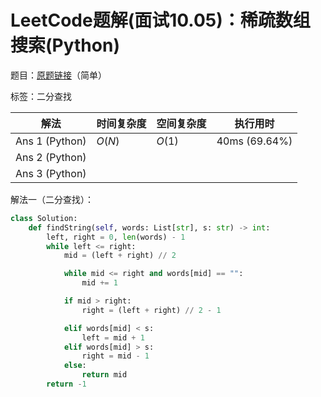 # LeetCode题解(面试10.05)：稀疏数组搜索(Python)

题目：[原题链接](https://leetcode-cn.com/problems/sparse-array-search-lcci/)（简单）

标签：二分查找

| 解法           | 时间复杂度 | 空间复杂度 | 执行用时      |
| -------------- | ---------- | ---------- | ------------- |
| Ans 1 (Python) | $O(N)$     | $O(1)$     | 40ms (69.64%) |
| Ans 2 (Python) |            |            |               |
| Ans 3 (Python) |            |            |               |

解法一（二分查找）：

```python
class Solution:
    def findString(self, words: List[str], s: str) -> int:
        left, right = 0, len(words) - 1
        while left <= right:
            mid = (left + right) // 2

            while mid <= right and words[mid] == "":
                mid += 1

            if mid > right:
                right = (left + right) // 2 - 1

            elif words[mid] < s:
                left = mid + 1
            elif words[mid] > s:
                right = mid - 1
            else:
                return mid
        return -1
```